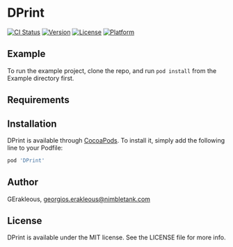 # DPrint

[![CI Status](http://img.shields.io/travis/GErakleous/DPrint.svg?style=flat)](https://travis-ci.org/GErakleous/DPrint)
[![Version](https://img.shields.io/cocoapods/v/DPrint.svg?style=flat)](http://cocoapods.org/pods/DPrint)
[![License](https://img.shields.io/cocoapods/l/DPrint.svg?style=flat)](http://cocoapods.org/pods/DPrint)
[![Platform](https://img.shields.io/cocoapods/p/DPrint.svg?style=flat)](http://cocoapods.org/pods/DPrint)

## Example

To run the example project, clone the repo, and run `pod install` from the Example directory first.

## Requirements

## Installation

DPrint is available through [CocoaPods](http://cocoapods.org). To install
it, simply add the following line to your Podfile:

```ruby
pod 'DPrint'
```

## Author

GErakleous, georgios.erakleous@nimbletank.com

## License

DPrint is available under the MIT license. See the LICENSE file for more info.
